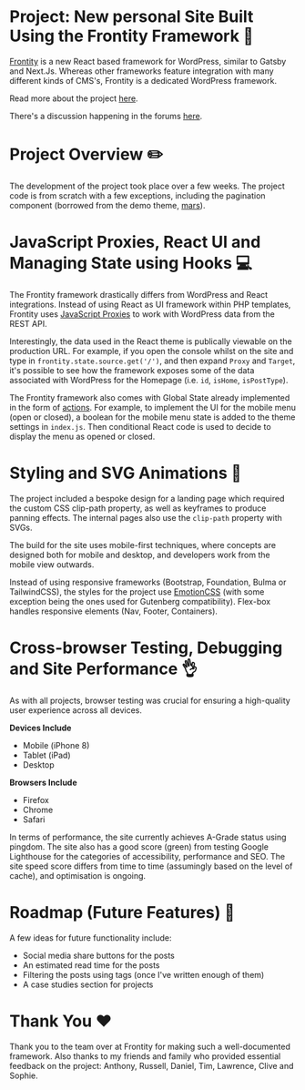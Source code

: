 # Project: New personal Site Built Using the Frontity Framework :rocket:

[Frontity](https://frontity.org/) is a new React based framework for WordPress, similar to Gatsby and Next.Js. Whereas other frameworks feature integration with many different kinds of CMS's, Frontity is a dedicated WordPress framework.

Read more about the project [here](https://peteraiello.dev/designing-and-developing-my-new-personal-website/).

There's a discussion happening in the forums [here](https://community.frontity.org/t/developing-my-new-personal-website-using-frontity/3417/13).

# Project Overview :pencil2:

The development of the project took place over a few weeks. The project code is from scratch with a few exceptions, including the pagination component (borrowed from the demo theme, [mars](https://docs.frontity.org/guides/understanding-mars-theme-1)). 

# JavaScript Proxies, React UI and Managing State using Hooks :computer:

The Frontity framework drastically differs from WordPress and React integrations. Instead of using React as UI framework within PHP templates, Frontity uses [JavaScript Proxies](https://developer.mozilla.org/en-US/docs/Web/JavaScript/Reference/Global_Objects/Proxy) to work with WordPress data from the REST API.

Interestingly, the data used in the React theme is publically viewable on the production URL. For example, if you open the console whilst on the site and type in `frontity.state.source.get('/')`, and then expand `Proxy` and `Target`, it's possible to see how the framework exposes some of the data associated with WordPress for the Homepage (i.e. `id`, `isHome`, `isPostType`).

The Frontity framework also comes with Global State already implemented in the form of [actions](https://docs.frontity.org/learning-frontity/actions). For example, to implement the UI for the mobile menu (open or closed), a boolean for the mobile menu state is added to the theme settings in `index.js`. Then conditional React code is used to decide to display the menu as opened or closed. 

# Styling and SVG Animations :tada:

The project included a bespoke design for a landing page which required the custom CSS clip-path property, as well as keyframes to produce panning effects. The internal pages also use the `clip-path` property with SVGs. 

The build for the site uses mobile-first techniques, where concepts are designed both for mobile and desktop, and developers work from the mobile view outwards. 

Instead of using responsive frameworks (Bootstrap, Foundation, Bulma or TailwindCSS), the styles for the project use [EmotionCSS](https://emotion.sh/docs/introduction) (with some exception being the ones used for Gutenberg compatibility). Flex-box handles responsive elements (Nav, Footer, Containers). 

# Cross-browser Testing, Debugging and Site Performance :ok_hand:

As with all projects, browser testing was crucial for ensuring a high-quality user experience across all devices. 

**Devices Include**
* Mobile (iPhone 8)
* Tablet (iPad)
* Desktop

**Browsers Include**
* Firefox
* Chrome 
* Safari

In terms of performance, the site currently achieves A-Grade status using pingdom. The site also has a good score (green) from testing Google Lighthouse for the categories of accessibility, performance and SEO. The site speed score differs from time to time (assumingly based on the level of cache), and optimisation is ongoing.

# Roadmap (Future Features) :rocket:

A few ideas for future functionality include:
* Social media share buttons for the posts
* An estimated read time for the posts 
* Filtering the posts using tags (once I've written enough of them)
* A case studies section for projects

# Thank You :heart:

Thank you to the team over at Frontity for making such a well-documented framework. Also thanks to my friends and family who provided essential feedback on the project: Anthony, Russell, Daniel, Tim, Lawrence, Clive and Sophie. 
